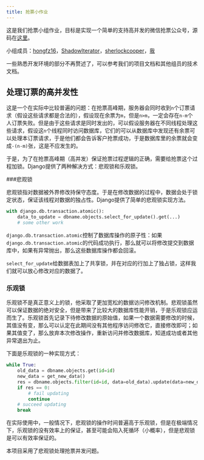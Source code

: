 ```yaml
---
title: 抢票小作业
---
```


这是我们抢票小组作业，目标是实现一个简单的支持高并发的微信抢票公众号，源码在[这里](https://github.com/hongfz16/WeChatTicket)。

小组成员：[hongfz16](https://github.com/hongfz16)，[ShadowIterator](https://github.com/ShadowIterator)，[sherlockcooper](https://github.com/sherlockcooper)，[我](https://github.com/ycdfwzy)

一些熟悉开发环境的部分不再赘述了，可以参考我们的项目文档和其他组员的技术文档。



## 处理订票的高并发性

这是一个在实际中比较普遍的问题：在抢票高峰期，服务器会同时收到`n`个订票请求（假设这些请求都是合法的），假设现在余票为`m`，但是`n>m`，一定会存在`n-m`个人订票失败。但是由于这些请求是同时发出的，可以假设服务器在不同线程处理这些请求，假设这`n`个线程同时访问数据库，它们的可以从数据库中发现还有余票可以处理本订票请求，于是他们都会告诉客户抢票成功，于是数据库里的余票就会变成`-(n-m)`张，这是不应发生的。

于是，为了在抢票高峰期（高并发）保证抢票过程逻辑的正确，需要给抢票这个过程加锁。Django提供了两种解决方式：悲观锁和乐观锁。

###悲观锁

悲观锁指对数据被外界修改持保守态度。于是在修改数据的过程中，数据会处于锁定状态，保证该线程对数据的独占性。Django提供了简单的悲观锁实现方法。

```Python
with django.db.transaction.atomic():
    data_to_update = dbname.objects.select_for_update().get(...)
    # some other work
```

`django.db.transaction.atomic`控制了数据库操作的原子性：如果`django.db.transaction.atomic`的代码成功执行，那么就可以将修改提交到数据库中，如果有异常抛出，那么这些数据库操作都会回滚。

`select_for_update`给数据表加上了共享锁，并在对应的行加上了独占锁，这样我们就可以放心修改对应的数据了。

### 乐观锁

乐观锁不是真正意义上的锁，他采取了更加宽松的数据访问修改机制。悲观锁虽然可以保证数据的绝对安全，但是带来了比较大的数据库性能开销，于是乐观锁应运而生了。乐观锁首先记录下待修改数据的原始值，如果一个数据需要修改的时候，其值没有变，那么可以认定在此期间没有其他程序访问修改它，直接修改即可；如果其值变了，那么放弃本次修改操作，重新访问并修改数据库，知道成功或者其他异常退出为止。

下面是乐观锁的一种实现方式：

```Python
while True:
    old_data = dbname.objects.get(id=id)
    new_data = get_new_data()
    res = dbname.objects.filter(id=id, data=old_data).update(data=new_data)
    if res == 0:
        # fail updating
        continue
    # succeed updating
    break
```

在实际使用中，一般情况下，悲观锁的操作时间普遍高于乐观锁，但是在极端情况下，乐观锁的没有效率上的保证，甚至可能会陷入死循环（小概率），但是悲观锁是可以有效率保证的。

本项目采用了悲观锁处理抢票并发问题。
